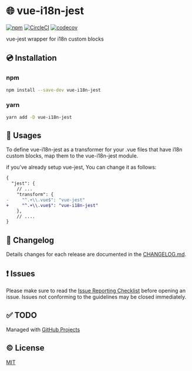 # :globe_with_meridians: vue-i18n-jest

[![npm](https://img.shields.io/npm/v/vue-i18n-jest.svg)](https://www.npmjs.com/package/vue-i18n-jest)
[![CircleCI](https://circleci.com/gh/kazupon/vue-i18n-jest/tree/master.svg?style=svg)](https://circleci.com/gh/kazupon/vue-i18n-jest/tree/master)
[![codecov](https://codecov.io/gh/kazupon/vue-i18n-jest/branch/master/graph/badge.svg)](https://codecov.io/gh/kazupon/vue-i18n-jest)

vue-jest wrapper for i18n custom blocks

## :cd: Installation

### npm

```sh
npm install --save-dev vue-i18n-jest
```

### yarn

```sh
yarn add -D vue-i18n-jest
```

## :rocket: Usages

To define vue-i18n-jest as a transformer for your .vue files that have i18n custom blocks, map them to the vue-i18n-jest module.

if you've already setup vue-jest, You can change it as follows:

```diff
{
  "jest": {
    // ...
    "transform": {
-     "^.+\\.vue$": "vue-jest"
+     "^.+\\.vue$": "vue-i18n-jest"
    },
    // ....
}
```


## :scroll: Changelog
Details changes for each release are documented in the [CHANGELOG.md](https://github.com/kazupon/vue-i18n-jest/blob/master/CHANGELOG.md).


## :exclamation: Issues
Please make sure to read the [Issue Reporting Checklist](https://github.com/kazupon/vue-i18n-jest/blob/master/.github/CONTRIBUTING.md#issue-reporting-guidelines) before opening an issue. Issues not conforming to the guidelines may be closed immediately.

## :white_check_mark: TODO
Managed with [GitHub Projects](https://github.com/kazupon/vue-i18n-jest/issues?q=is%3Aissue+is%3Aopen+label%3ATODO)

## :copyright: License

[MIT](http://opensource.org/licenses/MIT)
